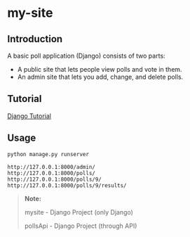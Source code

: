 # my-site

## Introduction

A basic poll application (Django) consists of two parts:
- A public site that lets people view polls and vote in them.
- An admin site that lets you add, change, and delete polls.

## Tutorial 
[Django Tutorial](https://docs.djangoproject.com/en/3.0/intro/tutorial01/)

## Usage
```python
python manage.py runserver
```
```browse
http://127.0.0.1:8000/admin/
http://127.0.0.1:8000/polls/
http://127.0.0.1:8000/polls/9/
http://127.0.0.1:8000/polls/9/results/

```



> **Note:**
>
> mysite - Django Project (only Django)
>
> pollsApi - Django Project (through API)